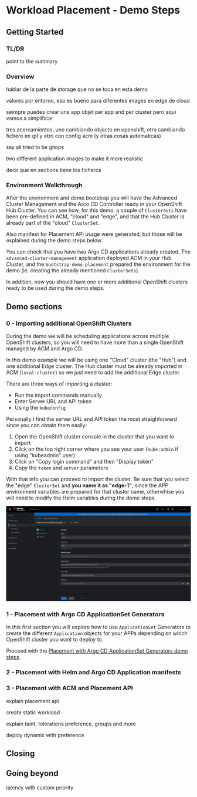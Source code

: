 # Workload Placement - Demo Steps

## Getting Started


### TL/DR


point to the summary



### Overview

hablar de la parte de storage que no se toca en esta demo



valores por entorno, eso es bueno para diferentes images en edge de cloud



seimpre puedes crear una app objet per app and per cluster pero aqui vamos a simplificar



tres acercamientos, uno cambiando objecto en openshift, otro cambiando fichero en git y otro con config acm (y otras cosas automaticas)


say all tried to be gitops

two different application images to make it more realistic


decir que en sections tiene los ficheros




### Environment Walkthrough

After the environment and demo bootstrap you will have the Advanced Cluster Management and the Arco CD Controller ready in your OpenShift Hub Cluster. You can see how, for this demo, a couple of `ClusterSets` have been pre-defined in ACM, "cloud" and "edge", and that the Hub Cluster is already part of the "cloud" `ClusterSet`.

Also manifest for Placement API usage were generated, but those will be explained during the demo steps below.

You can check that you have two Argo CD applications already created. The `advanced-cluster-management` application deployed ACM in your Hub Cluster, and the `bootstrap-demo-placement` prepared the environment for the demo (ie. creating the already mentioned `ClusterSets`).

In addition, now you should have one or more additional OpenShift clusters ready to be used during the demo steps.


## Demo sections

### 0 - Importing additional OpenShift Clusters

During the demo we will be scheduling applications across multiple OpenShift clusters, so you will need to have more than a single OpenShift managed by ACM and Argo CD.

In this demo example we will be using one "Cloud" cluster (the "Hub") and one additional Edge cluster. The Hub cluster must be already imported in ACM (`local-cluster`) so we just need to add the additional Edge cluster.

There are three ways of importing a cluster:
* Run the import commands manually
* Enter Server URL and API token
* Using the `kubeconfig`

Personally I find the server URL and API token the most straighforward since you can obtain them easily:

1. Open the OpenShift cluster console in the cluster that you want to import
2. Click on the top right corner where you see your user (`kube:admin` if using "kubeadmin" user)
3. Click on "Copy login command" and then "Display token"
4. Copy the `token` and `server` parameters

With that info you can proceed to import the cluster. Be sure that you select the "edge" `ClusterSet` and **you name it as "edge-1"**, since the APP environment variables are prepared for that cluster name, otherwhise you will need to modify the Helm variables during the demo steps.

![](../doc/images/00-import-cluster.png)


### 1 - Placement with Argo CD ApplicationSet Generators

In this first section you will explore how to use `ApplicationSet` Generators to create the different `Application` objects for your APPs depending on which OpenShift cluster you want to deploy to.

Proceed with the [Placement with Argo CD ApplicationSet Generators demo steps](../doc/sections/01-generators.md).


### 2 - Placement with Helm and Argo CD Application manifests





### 3 - Placement with ACM and Placement API

explain placement api


create static workload


explain taint, tolerations preference, groups and more


deploy dynamic with preference





## Closing






## Going beyond


latency with custom priority











